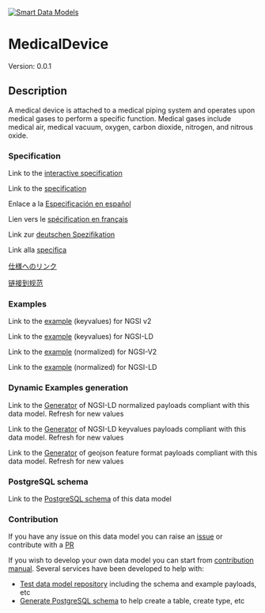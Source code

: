 [![Smart Data Models](https://smartdatamodels.org/wp-content/uploads/2022/01/SmartDataModels_logo.png "Logo")](https://smartdatamodels.org)
# MedicalDevice
Version: 0.0.1

## Description 

A medical device is attached to a medical piping system and operates upon medical gases to perform a specific function. Medical gases include medical air, medical vacuum, oxygen, carbon dioxide, nitrogen, and nitrous oxide.
### Specification

Link to the [interactive specification](https://swagger.lab.fiware.org/?url=https://smart-data-models.github.io/dataModel.S4BLDG/MedicalDevice/swagger.yaml)

Link to the [specification](https://github.com/smart-data-models/dataModel.S4BLDG/blob/master/MedicalDevice/doc/spec.md)

Enlace a la [Especificación en español](https://github.com/smart-data-models/dataModel.S4BLDG/blob/master/MedicalDevice/doc/spec_ES.md)

Lien vers le [spécification en français](https://github.com/smart-data-models/dataModel.S4BLDG/blob/master/MedicalDevice/doc/spec_FR.md)

Link zur [deutschen Spezifikation](https://github.com/smart-data-models/dataModel.S4BLDG/blob/master/MedicalDevice/doc/spec_DE.md)

Link alla [specifica](https://github.com/smart-data-models/dataModel.S4BLDG/blob/master/MedicalDevice/doc/spec_IT.md)

[仕様へのリンク](https://github.com/smart-data-models/dataModel.S4BLDG/blob/master/MedicalDevice/doc/spec_JA.md)

[链接到规范](https://github.com/smart-data-models/dataModel.S4BLDG/blob/master/MedicalDevice/doc/spec_ZH.md)
### Examples

Link to the [example](https://smart-data-models.github.io/dataModel.S4BLDG/MedicalDevice/examples/example.json) (keyvalues) for NGSI v2

Link to the [example](https://smart-data-models.github.io/dataModel.S4BLDG/MedicalDevice/examples/example.jsonld) (keyvalues) for NGSI-LD

Link to the [example](https://smart-data-models.github.io/dataModel.S4BLDG/MedicalDevice/examples/example-normalized.json) (normalized) for NGSI-V2

Link to the [example](https://smart-data-models.github.io/dataModel.S4BLDG/MedicalDevice/examples/example-normalized.jsonld) (normalized) for NGSI-LD
### Dynamic Examples generation

Link to the [Generator](https://smartdatamodels.org/extra/ngsi-ld_generator.php?schemaUrl=https://raw.githubusercontent.com/smart-data-models/dataModel.S4BLDG/master/MedicalDevice/schema.json&email=info@smartdatamodels.org) of NGSI-LD normalized payloads compliant with this data model. Refresh for new values

Link to the [Generator](https://smartdatamodels.org/extra/ngsi-ld_generator_keyvalues.php?schemaUrl=https://raw.githubusercontent.com/smart-data-models/dataModel.S4BLDG/master/MedicalDevice/schema.json&email=info@smartdatamodels.org) of NGSI-LD keyvalues payloads compliant with this data model. Refresh for new values

Link to the [Generator](https://smartdatamodels.org/extra/geojson_features_generator.php?schemaUrl=https://raw.githubusercontent.com/smart-data-models/dataModel.S4BLDG/master/MedicalDevice/schema.json&email=info@smartdatamodels.org) of geojson feature format payloads compliant with this data model. Refresh for new values
### PostgreSQL schema

Link to the [PostgreSQL schema](https://github.com/smart-data-models/dataModel.S4BLDG/blob/master/MedicalDevice/schema.sql) of this data model
### Contribution

 If you have any issue on this data model you can raise an [issue](https://github.com/smart-data-models/dataModel.S4BLDG/issues)  or contribute with a [PR](https://github.com/smart-data-models/dataModel.S4BLDG/pulls)

 If you wish to develop your own data model you can start from [contribution manual](https://bit.ly/contribution_manual). Several services have been developed to help with: 
 - [Test data model repository](https://smartdatamodels.org/index.php/data-models-contribution-api/) including the schema and example payloads, etc
 - [Generate PostgreSQL schema](https://smartdatamodels.org/index.php/sql-service/) to help create a table, create type, etc